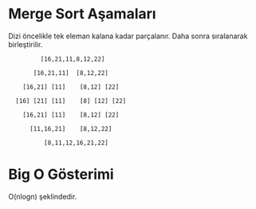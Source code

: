 # Merge Sort Aşamaları

Dizi öncelikle tek eleman kalana kadar parçalanır. Daha sonra sıralanarak birleştirilir.
    
             [16,21,11,8,12,22]
    
           [16,21,11]  [8,12,22]
    
        [16,21] [11]    [8,12] [22]
    
      [16] [21] [11]    [8] [12] [22]
    
        [16,21] [11]    [8,12] [22]
    
          [11,16,21]    [8,12,22]
    
              [8,11,12,16,21,22]

# Big O Gösterimi

O(nlogn) şeklindedir.